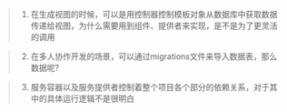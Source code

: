 > 1. 在生成视图的时候，可以是用控制器控制模板对象从数据库中获取数据传递给视图，为什么需要用到组件、提供者来实现，是不是为了更灵活的调用

> 2. 在多人协作开发的场景，可以通过migrations文件来导入数据表，那么数据呢?

> 3. 服务容器以及服务提供者控制着整个项目各个部分的依赖关系，对于其中的具体运行逻辑不是很明白